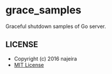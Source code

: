 # grace_samples

Graceful shutdown samples of Go server.

## LICENSE

- Copyright (c) 2016 najeira
- [MIT License](https://opensource.org/licenses/mit-license.php)
